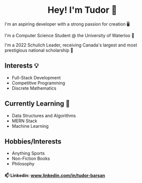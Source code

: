 

<h1 align="center">Hey! I'm Tudor 👋</h1>

I'm an aspiring developer with a strong passion for creation 🖥️

I'm a Computer Science Student @ the University of Waterloo 🦆

I'm a 2022 Schulich Leader, receiving Canada's largest and most prestigious national scholarship 🦁  

## Interests 💡
* Full-Stack Development     
* Competitive Programming      
* Discrete Mathematics

## Currently Learning 🧠
* Data Structures and Algorithms  
* MERN Stack    
* Machine Learning  

## Hobbies/Interests
* Anything Sports   
* Non-Fiction Books   
* Philosophy 


#### 📫 Linkedin: www.linkedin.com/in/tudor-barsan 
